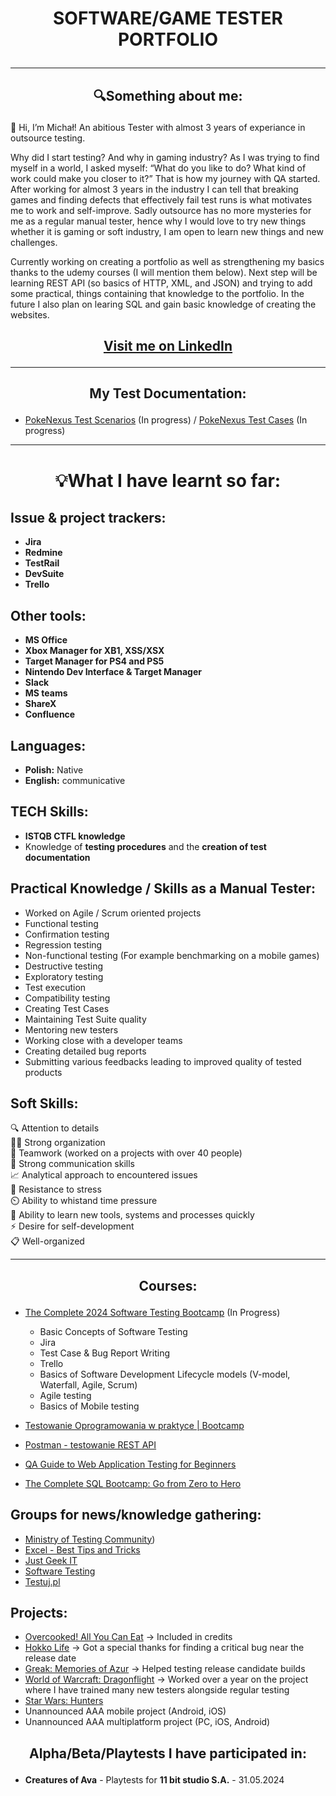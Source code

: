 # <p align="center">SOFTWARE/GAME TESTER PORTFOLIO

***
## <p align="center">🔍Something about me:
👋 Hi, I’m Michał! An abitious Tester with almost 3 years of experiance in outsource testing.

Why did I start testing? And why in gaming industry? As I was trying to find myself in a world, I asked myself: “What do you like to do? What kind of work could make you closer to it?” That is how my journey with QA started. 
After working for almost 3 years in the industry I can tell that breaking games and finding defects that effectively fail test runs is what motivates me to work and self-improve. 
Sadly outsource has no more mysteries for me as a regular manual tester, hence why I would love to try new things whether it is gaming or soft industry, I am open to learn new things and new challenges.

Currently working on creating a portfolio as well as strengthening my basics thanks to the udemy courses (I will mention them below). Next step will be learning REST API (so basics of HTTP, XML, and JSON) and trying to add some practical, things containing that knowledge to the portfolio. In the future I also plan on learing SQL and gain basic knowledge of creating the websites.

## <p align="center">[Visit me on LinkedIn](https://www.linkedin.com/in/micha%C5%82-bakan-b21513284)
<hr/>

## <p align="center"> My Test Documentation:
- [PokeNexus Test Scenarios](https://trello.com/b/bVZlXPXH/project-pno) (In progress) /
 [PokeNexus Test Cases](https://docs.google.com/spreadsheets/d/11AxRzU2hquQUN9eEt6WBWU0oYCf1KP9qp7O-p1Bg5mI/edit#gid=1968869249) (In progress)

***
# <p align="center">💡What I have learnt so far:
## Issue & project trackers:
* **Jira**
* **Redmine**
* **TestRail**
* **DevSuite**
* **Trello**

## Other tools:
* **MS Office**
* **Xbox Manager for XB1, XSS/XSX**
* **Target Manager for PS4 and PS5**
* **Nintendo Dev Interface & Target Manager**
* **Slack**
* **MS teams**
* **ShareX**
* **Confluence**

## Languages:
* **Polish:** Native
* **English:** communicative

## TECH Skills:
* **ISTQB CTFL knowledge**
* Knowledge of **testing procedures** and the **creation of test documentation**

## Practical Knowledge / Skills as a Manual Tester:
* Worked on Agile / Scrum oriented projects
* Functional testing 
* Confirmation testing
* Regression testing
* Non-functional testing (For example benchmarking on a mobile games)
* Destructive testing
* Exploratory testing
* Test execution
* Compatibility testing
* Creating Test Cases
* Maintaining Test Suite quality
* Mentoring new testers
* Working close with a developer teams
* Creating detailed bug reports
* Submitting various feedbacks leading to improved quality of tested products

## Soft Skills:
🔍 Attention to details\
👨‍💼 Strong organization\
🤝 Teamwork (worked on a projects with over 40 people)\
💬 Strong communication skills\
📈 Analytical approach to encountered issues\
💪 Resistance to stress\
⏲️ Ability to whistand time pressure\
📔 Ability to learn new tools, systems and processes quickly\
⚡ Desire for self-development\
📋 Well-organized
<hr/>


## <p align="center"> Courses:
* [The Complete 2024 Software Testing Bootcamp](https://www.udemy.com/course/testerbootcamp) (In Progress)
  - Basic Concepts of Software Testing
  - Jira
  - Test Case & Bug Report Writing
  - Trello
  - Basics of Software Development Lifecycle models (V-model, Waterfall, Agile, Scrum)
  - Agile testing
  - Basics of Mobile testing
    
* [Testowanie Oprogramowania w praktyce | Bootcamp](https://www.udemy.com/course/testowanie-oprogramowania-w-praktyce-bootcamp)
* [Postman - testowanie REST API](https://www.udemy.com/course/kurs-postman) 
* [QA Guide to Web Application Testing for Beginners](https://www.udemy.com/course/qa-guide-to-web-application-testing-for-beginners) 
* [The Complete SQL Bootcamp: Go from Zero to Hero](https://www.udemy.com/course/the-complete-sql-bootcamp) 

## Groups for news/knowledge gathering:
* [Ministry of Testing Community](https://www.linkedin.com/company/ministry-of-testing/))
* [Excel - Best Tips and Tricks](https://www.linkedin.com/newsletters/7094586668371861504/)
* [Just Geek IT](https://www.linkedin.com/newsletters/7137376464013819904/)
* [Software Testing](https://www.linkedin.com/showcase/skills-software-testing/posts/?feedView=all)
* [Testuj.pl](https://www.youtube.com/@testujplcommunity)

## Projects:
* [Overcooked! All You Can Eat](https://store.steampowered.com/app/1243830/Overcooked_All_You_Can_Eat/) -> Included in credits
* [Hokko Life](https://store.steampowered.com/app/824000/Hokko_Life/) -> Got a special thanks for finding a critical bug near the release date
* [Greak: Memories of Azur](https://store.steampowered.com/app/1311070/Greak_Memories_of_Azur/) -> Helped testing release candidate builds
* [World of Warcraft: Dragonflight](https://eu.shop.battle.net/en-us/product/world-of-warcraft-dragonflight) -> Worked over a year on the project where I have trained many new testers alongside regular testing
* [Star Wars: Hunters](https://starwarshunters.com/)
* Unannounced AAA mobile project (Android, iOS)
* Unannounced AAA multiplatform project (PC, iOS, Android)

## <p align="center">Alpha/Beta/Playtests I have participated in:
- **Creatures of Ava** - Playtests for **11 bit studio S.A.** - 31.05.2024



<!---
michalbakan/michalbakan is a ✨ special ✨ repository because its `README.md` (this file) appears on your GitHub profile.
You can click the Preview link to take a look at your changes.
--->
